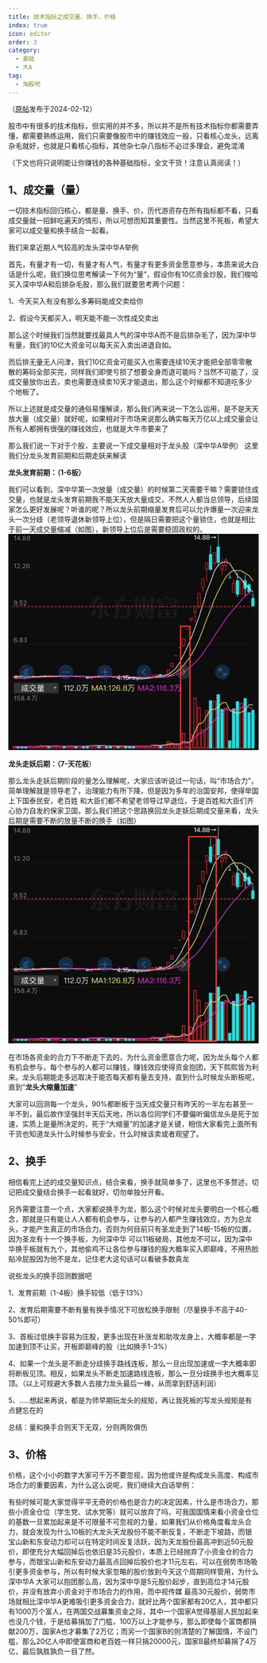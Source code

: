 ```yaml
---
title: 技术指标之成交量、换手、价格
index: true
icon: editor
order: 3
category:
  - 基础
  - 大A
tag:
  - 淘股吧
---
```


（[原帖](https://www.taoguba.com.cn/Article/5636977/1)发布于2024-02-12）  

股市中有很多的技术指标，但实用的并不多，所以并不是所有技术指标你都需要弄懂，都需要熟练运用，我们只需要像股市中的赚钱效应一般，只看核心龙头，远离杂毛就好，也就是只看核心指标，其他杂七杂八指标不必过多理会，避免混淆  

（下文也将只说明能让你赚钱的各种基础指标，全文干货！注意认真阅读！）  

## 1、成交量（量）  

一切技术指标回归核心，都是量、换手、价，历代游资存在所有指标都不看，只看成交量就一招鲜吃遍天的情形，所以可想而知其重要性。当然这里不死板，希望大家可以成交量和换手结合一起看。  

我们来拿近期人气较高的龙头深中华A举例  

首先，有量才有一切，有量才有人气，有量才有更多资金愿意参与，本质来说大白话是什么呢，我们换位思考解读一下何为“量”，假设你有10亿资金炒股，我们梭哈买入深中华A和后排杂毛股，那么我们就要思考两个问题：  

1、今天买入有没有那么多筹码能成交卖给你  

2、假设今天都买入，明天能不能一次性成交卖出  

那么这个时候我们当然就要找最具人气的深中华A而不是后排杂毛了，因为深中华有量，我们的10亿大资金可以每天买入卖出进退自如。  

而后排无量无人问津，我们10亿资金可能买入也需要连续10天才能把全部零零散散的筹码全部买完，同样我们即使亏损了想要全身而退可能吗？当然不可能了，没成交量放你出去，卖也需要连续卖10天才能退出，那么这个时候都不知道吃多少个地板了。  

所以上述就是成交量的通俗易懂解读，那么我们再来说一下怎么运用，是不是天天放大量（成交量）就好呢，如果相对于市场来说那么确实每天万亿以上成交量会让所有人都拥有很强的赚钱效应，也就是大牛市要来了  

那么我们说一下对于个股，主要说一下成交量相对于龙头股（深中华A举例）
这里我们分龙头发育前期和后期走妖来解读  

**龙头发育前期：（1-6板）**  

我们可以看到，深中华第一次放量（成交量）的时候第二天需要干嘛？需要锁住成交量，也就是龙头发育前期我不能天天放大量成交，不然人人都当总领导，后续国家怎么更好发展呢？听谁的呢？所以龙头前期缩量发育后可以允许爆量一次迎来龙头一次分歧（老领导退休新领导上位），但是隔日需要把这个量锁住，也就是相比于前一天成交量缩减（如图），新领导上位后是需要稳固政权的。  
![alt text](hwzsfprij6k1.jpg_760w.jpg)  

**龙头走妖后期：（7-天花板**）  

那么龙头走妖后期阶段的量怎么理解呢，大家应该听说过一句话，叫“市场合力”，简单理解就是领导老了，治理能力有所下降，但是因为多年的治国安邦，使得举国上下国泰民安，老百姓 和大臣们都不希望老领导过早退位，于是百姓和大臣们齐心协力自发的保家卫国，那么我们把这个思路换回龙头走妖后期成交量来看，龙头后期是需要不断的放量不断的换手（如图）  
![alt text](vc1pfwn1k133.jpg_760w.jpg)  

在市场各资金的合力下不断走下去的，为什么资金愿意合力呢，因为龙头每个人都有机会参与，每个参与的人都可以赚钱，赚钱效应使得资金抱团，天下熙熙皆为利来。龙头后期能走多远取决于能否每天都有量去支持，直到什么时候龙头断板呢，直到“**龙头大缩量加速**”  

大家可以回测每一个龙头，90%都断板于当天成交量只有昨天的一半左右甚至一半不到，最后故作坚强封半天后天地，所以各位同学们不要偏听偏信龙头是死于加速，实质上是量所决定的，死于“大缩量”的加速才是关键，相信大家看完上面所有干货也知道龙头什么时候参与安全，什么时候该卖或者观望了。  

## 2、换手  

相信看完上述的成交量知识点，结合来看，换手就简单多了，这里也不多赘述，切记把成交量结合换手一起看就好，切勿单独分开看。  

另外需要注意一个点，大家都说换手为龙，那么这个时候对龙头要明白一个核心概念，那就是只有能让人人都有机会参与，让参与的人都产生赚钱效应，方为总龙头，才能产生真正的市场合力。否则为何目前只有圣龙走到了14板-15板的位置，因为圣龙有十一个换手板，为何深中华 可以11板破局，其他龙不可以，因为深中华换手板就有九个，其他偷鸡不让各位参与赚钱的股大概率买入即巅峰，不用热脸贴冷屁股因为他不是龙，记住老大这句话可以看破多数真龙  

说些龙头的换手回测数据吧  

1、发育前期（1-4板）换手较低（低于13%）  

2、发育后期需要不断有量有换手情况下可放松换手限制（尽量换手不高于40-50%即可）  

3、首板过低换手容易为庄股，更多出现在补涨龙和助攻龙身上，大概率都是一字加速到顶不让买，开板即巅峰的股（比如换手1-3%）  

4、如果一个龙头是不断走分歧换手路线连板，那么一旦出现加速或一字大概率即将断板见顶。相反，如果龙头不断走加速路线连板，那么一旦分歧换手也大概率见顶。（以上可规避大多数人去接力龙头最后一棒，从而拿到舒适利润）  

5、…..想起来再说，都是为师早期玩龙头的规矩，再让我死板的写龙头规矩是有点健忘在的  

总结：量和换手合则天下无双，分则两败俱伤  

## 3、价格  

价格，这个小小的数字大家可千万不要忽视，因为他或许是构成龙头高度、构成市场合力的重要因素，为什么这么说呢，我们继续大白话举例：  

有些时候可能大家觉得平平无奇的价格也是合力的决定因素，什么是市场合力，那些小资金仓位（学生党、试水党等）就可以放弃了吗，可我国国情来看小资金仓位的基数一旦累加起来是不可限量不可忽视的力量，如果我们从价格角度看龙头合力，就会发现为什么10板的大龙头天龙股份不能不断反复，不断走下坡路，而银宝山新和东安动力却可以在特定时间反复活跃，因为天龙股份最高冲到近50元股价，即使充分大幅回掉后也依旧是35元股价，本质上已经抛弃了小资金仓的合力参与，而银宝山新和东安动力最高点回掉后股价也才11元左右，可以在弱势市场吸引更多资金参与，所以有时候大家忽略的股价放到今天这个周期同样管用，为什么深中华A 大家可以抱团那么高，因为深中华是5元股价起步，直到高位才14元股价，并没有放弃小资金对于市场合力的作用，而中视传媒 最高30元股价，弱势市场就相比深中华A更难吸引更多资金合力，就好比两个国家都有20亿人，其中都只有1000万个富人，在两国交战募集资金之际，其中一个国家A觉得基层人民加起来也没几个钱，于是给募捐加了门槛，100万以上才能参与，那么即使每个富商都捐献200万，国家A也才募集了2万亿；而另一个国家B的则清楚的了解国情，不设门槛，那么20亿人中即使富商和老百姓一样只捐20000元，国家B最终却募捐了4万亿，最后孰胜孰负一目了然。  
